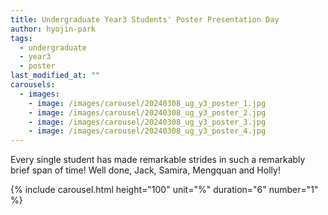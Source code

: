 ```yaml
---
title: Undergraduate Year3 Students' Poster Presentation Day
author: hyojin-park
tags:
  - undergraduate
  - year3
  - poster
last_modified_at: ""
carousels:
  - images: 
    - image: /images/carousel/20240308_ug_y3_poster_1.jpg
    - image: /images/carousel/20240308_ug_y3_poster_2.jpg
    - image: /images/carousel/20240308_ug_y3_poster_3.jpg
    - image: /images/carousel/20240308_ug_y3_poster_4.jpg
---
```

Every single student has made remarkable strides in such a remarkably brief span of time! <be>
Well done, Jack, Samira, Mengquan and Holly!


{% include carousel.html height="100" unit="%" duration="6" number="1" %}

